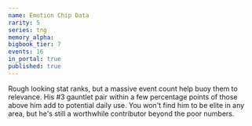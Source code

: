 ```yaml
---
name: Emotion Chip Data
rarity: 5
series: tng
memory_alpha:
bigbook_tier: 7
events: 16
in_portal: true
published: true
---
```


Rough looking stat ranks, but a massive event count help buoy them to relevance. His #3 gauntlet pair within a few percentage points of those above him add to potential daily use. You won't find him to be elite in any area, but he's still a worthwhile contributor beyond the poor numbers.
